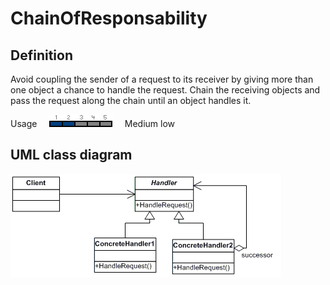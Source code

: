 # ChainOfResponsability

## Definition
Avoid coupling the sender of a request to its receiver by giving more than one object a chance to handle the request. Chain the receiving objects and pass the request along the chain until an object handles it.
<BR>

Usage     ![Usage](../../../docs/Pictures/Usage2.png)     Medium low

## UML class diagram
![GitHub Logo](../../../docs/Pictures/DesignPatterns/chain.gif)
